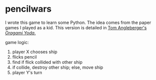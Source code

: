 # pencilwars
I wrote this game to learn some Python. The idea comes from the paper games I played as a kid. This version is detailed in [Tom Angleberger's _Oragami Yoda_.](http://origamiyoda.com/)

game logic:  
1. player X chooses ship  
2. flicks pencil  
3. find if flick collided with other ship  
4. if collide, destroy other ship; else, move ship  
5. player Y's turn  

